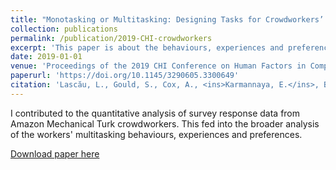 ```yaml
---
title: "Monotasking or Multitasking: Designing Tasks for Crowdworkers’ Preferences."
collection: publications
permalink: /publication/2019-CHI-crowdworkers
excerpt: 'This paper is about the behaviours, experiences and preferences of crowdworkers, from a Human-Computer Interaction perspective.'
date: 2019-01-01
venue: 'Proceedings of the 2019 CHI Conference on Human Factors in Computing Systems (CHI’19)'
paperurl: 'https://doi.org/10.1145/3290605.3300649'
citation: 'Lascău, L., Gould, S., Cox, A., <ins>Karmannaya, E.</ins>, Brumby, D.. (2018). "Monotasking or Multitasking: Designing Tasks for Crowdworkers’ Preferences." <i> CHI’19 Proceedings of the 2019 CHI Conference on Human Factors in Computing Systems</i>. ACM, New York.'
---
```


I contributed to the quantitative analysis of survey response data from Amazon Mechanical Turk crowdworkers. This fed into the broader analysis of the workers' multitasking behaviours, experiences and preferences.

[Download paper here](https://dl.acm.org/doi/pdf/10.1145/3290605.3300649)

